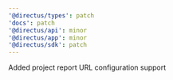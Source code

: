 ```yaml
---
'@directus/types': patch
'docs': patch
'@directus/api': minor
'@directus/app': minor
'@directus/sdk': patch
---
```


Added project report URL configuration support
